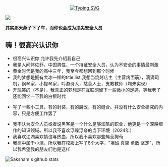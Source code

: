   <!-- dynamic typing effect 动态打字效果 -->

  <div align="center">
    <a href="https://blog.sunguoqi.com/">
      <img src="https://readme-typing-svg.demolab.com?font=Fira+Code&pause=1000&width=435&lines=println(%22Hello%2C%20World%22);人间体佐菲&center=true&size=27" alt="Typing SVG" />
    </a>
  </div>


  <!-- knock code pictures 敲代码的图片 -->
  <img src="https://cdn.jsdelivr.net/gh/sun0225SUN/sun0225SUN/assets/images/coding.gif" /><br>

  <!-- profile logo 个人资料徽标 -->


<p><b>其实那天燕子下了车，而你也会成为顶尖安全人员</b></p>

</div>

## 嗨！很高兴认识你

<!-- 个人简介 -->

-  很高兴认识你 允许我先介绍我自己
-  我是人间体佐菲，中国男性，一个持证安全人员，认为不安全的事情最刺激
-  黄金时代是我的高中三年，我至今都想回到那个时候
-  我的梦想是拥有大冰一样的title list,我想当烧烤店主（主营烤面筋），滴滴司机，钢琴家，小提琴家，吟游诗人，慈善人士，支教教师（均未实现）
-  开玩笑的（不是），我真正的梦想是在互联网留下一些微小的足迹，等我老了还能回忆一下我的白银时代

<!-- 项目介绍 -->
- 写了一些小工具，有的封装，有的魔改，有的缝合。并没有什么安全研究的内容，只是方便工作罢了

<!-- 想法 -->
- 我不认为安全人员或者说黑客是一个什么足够炫酷的职业，他更是一个深耕细作的知识领域。所以我不喜欢浮躁浮夸的当下环境（2024年）
- 我喜欢江湖喜欢情谊与热血，所以我不喜欢那些蝇营狗苟
- 我高中属于小混，所以我在校服上写了8个大字，"坦诚·真挚·勇敢·坚定"，所以我希望我的朋友们也是这样


![Saksham's github stats](https://github-readme-stats.vercel.app/api?username=RongSec&show_icons=true)
